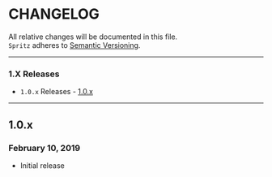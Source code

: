 # CHANGELOG

All relative changes will be documented in this file. \
`Spritz` adheres to [Semantic Versioning](https://semver.org).

***
### 1.X Releases

- `1.0.x` Releases - [1.0.x](#10x)

***

## 1.0.x
### February 10, 2019

* Initial release